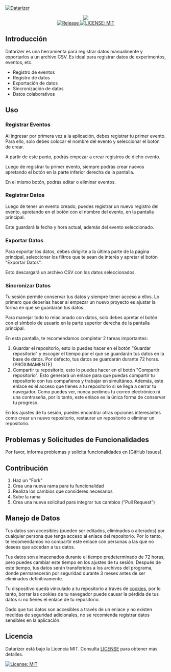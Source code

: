 [![Datarizer](https://datarizer.vercel.app/static/img/og.png)](https://datarizer.vercel.app)

<p align="center">
  <a aria-label="Vercel logo" href="https://vercel.com">
    <img src="https://badgen.net/badge/icon/Powered%20by%20Vercel?icon=zeit&label&color=black&labelColor=black">
  </a>
  <br/>
  <a aria-label="Release" href="https://github.com/danielcgiraldo/datarizer/blob/main/LICENSE">
    <img alt="Release" src="https://badgen.net/github/release/danielcgiraldo/datarizer">
  </a>
  <a aria-label="License" href="https://github.com/danielcgiraldo/datarizer/blob/main/LICENSE">
    <img alt="LICENSE: MIT" src="https://badgen.net/github/license/danielcgiraldo/datarizer">
  </a>
</p>

## Introducción

Datarizer es una herramienta para registrar datos manualmente y exportarlos a un archivo CSV. Es ideal para registrar datos de experimentos, eventos, etc.

- Registro de eventos
- Registro de datos
- Exportación de datos
- Sincronización de datos
- Datos colaborativos

## Uso

### Registrar Eventos

Al ingresar por primera vez a la aplicación, debes registrar tu primer evento. Para ello, solo debes colocar el nombre del evento y seleccionar el botón de crear.

A partir de este punto, podrás empezar a crear registros de dicho evento.

Luego de registrar tu primer evento, siempre podrás crear nuevos apretando el botón en la parte inferior derecha de la pantalla.

En el mismo botón, podrás editar o eliminar eventos.

### Registrar Datos

Luego de tener un evento creado, puedes registrar un nuevo registro del evento, apretando en el botón con el nombre del evento, en la pantalla principal.

Este guardará la fecha y hora actual, además del evento seleccionado.

### Exportar Datos

Para exportar los datos, debes dirigirte a la última parte de la página principal, seleccionar los filtros que te sean de interés y apretar el botón "Exportar Datos".

Esto descargará un archivo CSV con los datos seleccionados.

### Sincronizar Datos

Tu sesión permite conservar tus datos y siempre tener acceso a ellos. Lo primero que deberías hacer al empezar un nuevo proyecto es ajustar la forma en que se guardarán tus datos.

Para manejar todo lo relacionado con datos, solo debes apretar el botón con el símbolo de usuario en la parte superior derecha de la pantalla principal.

En esta pantalla, te recomendamos completar 2 tareas importantes:

1. Guardar el repositorio, esto lo puedes hacer en el botón "Guardar repositorio" y escoger el tiempo por el que se guardarán tus datos en la base de datos. Por defecto, tus datos se guardarán durante 72 horas. (PRÓXIMAMENTE)
2. Compartir tu repositorio, esto lo puedes hacer en el botón "Compartir repositorio". Esto generará un enlace para que puedas compartir tu repositorio con tus compañeros y trabajar en simultáneo. Además, este enlace es el acceso que tienes a tu repositorio si se llega a cerrar tu navegador. Como puedes ver, nunca pedimos tu correo electrónico ni una contraseña, por lo tanto, este enlace es la única forma de conservar tu progreso.

En los ajustes de tu sesión, puedes encontrar otras opciones interesantes como crear un nuevo repositorio, restaurar un repositorio o eliminar un repositorio.

## Problemas y Solicitudes de Funcionalidades

Por favor, informa problemas y solicita funcionalidades en [GitHub Issues].

## Contribución

1. Haz un "Fork"
2. Crea una nueva rama para tu funcionalidad
3. Realiza los cambios que consideres necesarios
4. Sube la rama
5. Crea una nueva solicitud para integrar tus cambios ("Pull Request")

## Manejo de Datos

Tus datos son accesibles (pueden ser editados, eliminados o alterados) por cualquier persona que tenga acceso al enlace del repositorio. Por lo tanto, te recomendamos no compartir este enlace con personas a las que no desees que accedan a tus datos.

Tus datos son almacenados durante el tiempo predeterminado de 72 horas, pero puedes cambiar este tiempo en los ajustes de tu sesión. Después de este tiempo, tus datos serán transferidos a los archivos del programa, donde permanecerán por seguridad durante 3 meses antes de ser eliminados definitivamente.

Tu dispositivo queda vinculado a tu repositorio a través de [cookies](https://allaboutcookies.org/), por lo tanto, borrar las cookies de tu navegador puede causar la pérdida de tus datos si no tienes el enlace de tu repositorio.

Dado que tus datos son accesibles a través de un enlace y no existen medidas de seguridad adicionales, no se recomienda registrar datos sensibles en la aplicación.

## Licencia

Datarizer está bajo la Licencia MIT. Consulta [LICENSE](LICENSE) para obtener más detalles.

[![License: MIT](https://badgen.net/github/license/danielcgiraldo/datarizer)](LICENSE)
